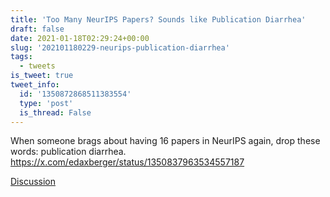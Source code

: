 ```yaml
---
title: 'Too Many NeurIPS Papers? Sounds like Publication Diarrhea'
draft: false
date: 2021-01-18T02:29:24+00:00
slug: '202101180229-neurips-publication-diarrhea'
tags:
  - tweets
is_tweet: true
tweet_info:
  id: '1350872868511383554'
  type: 'post'
  is_thread: False
---
```




When someone brags about having 16 papers in NeurIPS again, drop these words: publication diarrhea. <https://x.com/edaxberger/status/1350837963534557187>

[Discussion](https://x.com/sytelus/status/1350872868511383554)
